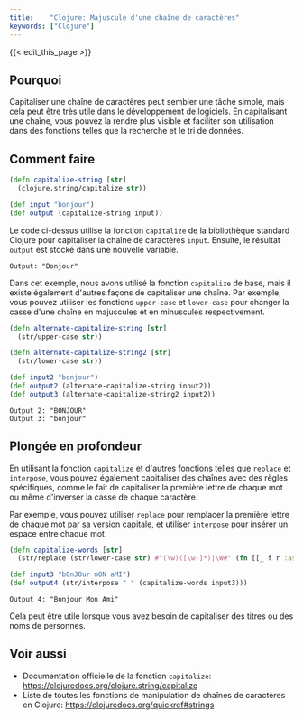 ```yaml
---
title:    "Clojure: Majuscule d'une chaîne de caractères"
keywords: ["Clojure"]
---
```


{{< edit_this_page >}}

## Pourquoi

Capitaliser une chaîne de caractères peut sembler une tâche simple, mais cela peut être très utile dans le développement de logiciels. En capitalisant une chaîne, vous pouvez la rendre plus visible et faciliter son utilisation dans des fonctions telles que la recherche et le tri de données.

## Comment faire

```Clojure
(defn capitalize-string [str]
  (clojure.string/capitalize str))

(def input "bonjour")
(def output (capitalize-string input))
```

Le code ci-dessus utilise la fonction `capitalize` de la bibliothèque standard Clojure pour capitaliser la chaîne de caractères `input`. Ensuite, le résultat `output` est stocké dans une nouvelle variable. 

```
Output: "Bonjour"
```

Dans cet exemple, nous avons utilisé la fonction `capitalize` de base, mais il existe également d'autres façons de capitaliser une chaîne. Par exemple, vous pouvez utiliser les fonctions `upper-case` et `lower-case` pour changer la casse d'une chaîne en majuscules et en minuscules respectivement.

```Clojure
(defn alternate-capitalize-string [str]
  (str/upper-case str))

(defn alternate-capitalize-string2 [str]
  (str/lower-case str))

(def input2 "bonjour")
(def output2 (alternate-capitalize-string input2))
(def output3 (alternate-capitalize-string2 input2))
```

```
Output 2: "BONJOUR"
Output 3: "bonjour"
```

## Plongée en profondeur

En utilisant la fonction `capitalize` et d'autres fonctions telles que `replace` et `interpose`, vous pouvez également capitaliser des chaînes avec des règles spécifiques, comme le fait de capitaliser la première lettre de chaque mot ou même d'inverser la casse de chaque caractère.

Par exemple, vous pouvez utiliser `replace` pour remplacer la première lettre de chaque mot par sa version capitale, et utiliser `interpose` pour insérer un espace entre chaque mot.

```Clojure
(defn capitalize-words [str]
  (str/replace (str/lower-case str) #"(\w)([\w-]*)|\W#" (fn [[_ f r :as g]] (when f (str/upper-case f) r))))

(def input3 "bOnJOur mON aMI")
(def output4 (str/interpose " " (capitalize-words input3)))
```

```
Output 4: "Bonjour Mon Ami"
```

Cela peut être utile lorsque vous avez besoin de capitaliser des titres ou des noms de personnes.

## Voir aussi

- Documentation officielle de la fonction `capitalize`: https://clojuredocs.org/clojure.string/capitalize
- Liste de toutes les fonctions de manipulation de chaînes de caractères en Clojure: https://clojuredocs.org/quickref#strings